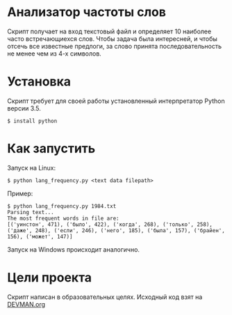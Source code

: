 # Анализатор частоты слов

Скрипт получает на вход текстовый файл и определяет 10 наиболее часто встречающиехся слов. Чтобы задача была интересней, и чтобы отсечь все известные предлоги, за слово принята последовательность не менее чем из 4-х символов.

# Установка

Скрипт требует для своей работы установленный интерпретатор Python версии 3.5. 
~~~
$ install python
~~~

# Как запустить

Запуск на Linux:
~~~
$ python lang_frequency.py <text data filepath>
~~~

Пример:
~~~
$ python lang_frequency.py 1984.txt
Parsing text...
The most frequent words in file are:
[('уинстон', 471), ('было', 422), ('когда', 268), ('только', 258), ('даже', 248), ('если', 246), ('него', 185), ('была', 157), ('брайен', 156), ('может', 147)]
~~~


Запуск на Windows происходит аналогично.

# Цели проекта

Скрипт написан в образовательных целях. Исходный код взят на [DEVMAN.org](https://devman.org)
